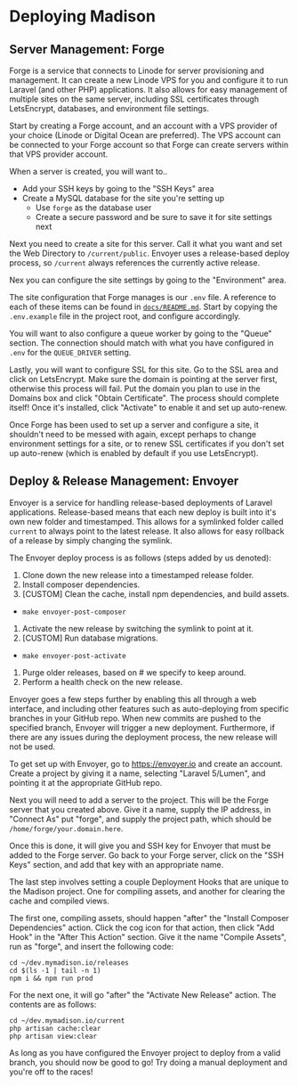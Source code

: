 # Deploying Madison

## Server Management: Forge

Forge is a service that connects to Linode for server provisioning and
management. It can create a new Linode VPS for you and configure it to run
Laravel (and other PHP) applications. It also allows for easy management of
multiple sites on the same server, including SSL certificates through
LetsEncrypt, databases, and environment file settings.

Start by creating a Forge account, and an account with a VPS provider of your
choice (Linode or Digital Ocean are preferred). The VPS account can be connected
to your Forge account so that Forge can create servers within that VPS provider
account.

When a server is created, you will want to..

* Add your SSH keys by going to the "SSH Keys" area
* Create a MySQL database for the site you're setting up
  * Use `forge` as the database user
  * Create a secure password and be sure to save it for site settings next

Next you need to create a site for this server. Call it what you want and set
the Web Directory to `/current/public`. Envoyer uses a release-based deploy
process, so `/current` always references the currently active release.

Nex you can configure the site settings by going to the "Environment" area.

The site configuration that Forge manages is our `.env` file. A reference to
each of these items can be found in [`docs/README.md`](docs/README.md). Start
by copying the `.env.example` file in the project root, and configure
accordingly.

You will want to also configure a queue worker by going to the "Queue" section.
The connection should match with what you have configured in `.env` for the
`QUEUE_DRIVER` setting.

Lastly, you will want to configure SSL for this site. Go to the SSL area and
click on LetsEncrypt. Make sure the domain is pointing at the server first,
otherwise this process will fail. Put the domain you plan to use in the Domains
box and click "Obtain Certificate". The process should complete itself! Once
it's installed, click "Activate" to enable it and set up auto-renew.

Once Forge has been used to set up a server and configure a site, it shouldn't
need to be messed with again, except perhaps to change environment settings for
a site, or to renew SSL certificates if you don't set up auto-renew (which is
enabled by default if you use LetsEncrypt).

## Deploy & Release Management: Envoyer

Envoyer is a service for handling release-based deployments of Laravel
applications. Release-based means that each new deploy is built into it's own
new folder and timestamped. This allows for a symlinked folder called `current`
to always point to the latest release. It also allows for easy rollback of a
release by simply changing the symlink.

The Envoyer deploy process is as follows (steps added by us denoted):

1. Clone down the new release into a timestamped release folder.
1. Install composer dependencies.
1. [CUSTOM] Clean the cache, install npm dependencies, and build assets.
  * `make envoyer-post-composer`
1. Activate the new release by switching the symlink to point at it.
1. [CUSTOM] Run database migrations.
  * `make envoyer-post-activate`
1. Purge older releases, based on # we specify to keep around.
1. Perform a health check on the new release.

Envoyer goes a few steps further by enabling this all through a web interface,
and including other features such as auto-deploying from specific branches in
your GitHub repo. When new commits are pushed to the specified branch, Envoyer
will trigger a new deployment. Furthermore, if there are any issues during the
deployment process, the new release will not be used.

To get set up with Envoyer, go to https://envoyer.io and create an account.
Create a project by giving it a name, selecting "Laravel 5/Lumen", and pointing
it at the appropriate GitHub repo.

Next you will need to add a server to the project. This will be the Forge server
that you created above. Give it a name, supply the IP address, in "Connect As"
put "forge", and supply the project path, which should be
`/home/forge/your.domain.here`.

Once this is done, it will give you and SSH key for Envoyer that must be added
to the Forge server. Go back to your Forge server, click on the "SSH Keys"
section, and add that key with an appropriate name.

The last step involves setting a couple Deployment Hooks that are unique to the
Madison project. One for compiling assets, and another for clearing the cache
and compiled views.

The first one, compiling assets, should happen "after" the "Install Composer
Dependencies" action. Click the cog icon for that action, then click "Add Hook"
in the "After This Action" section. Give it the name "Compile Assets", run as
"forge", and insert the following code:

```
cd ~/dev.mymadison.io/releases
cd $(ls -1 | tail -n 1)
npm i && npm run prod
```

For the next one, it will go "after" the "Activate New Release" action. The
contents are as follows:

```
cd ~/dev.mymadison.io/current
php artisan cache:clear
php artisan view:clear
```

As long as you have configured the Envoyer project to deploy from a valid
branch, you should now be good to go! Try doing a manual deployment and you're
off to the races!
